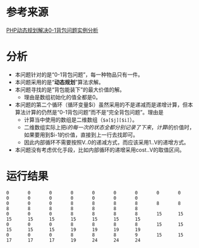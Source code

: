 # 参考来源
[ PHP动态规划解决0-1背包问题实例分析 ](http://www.jb51.net/article/62658.htm)

# 分析
- 本问题针对的是“0-1背包问题”，每一种物品只有一件。
- 本问题采用的是“**动态规划**”算法求解。
- 本问题寻找的是“背包能装下”的最大价值的解。
    - 理由是数组初始化的值全都是0。
- 本问题的第二个循环（循环变量$i）虽然采用的不是递减而是递增计算，但本算法计算的仍然是“0-1背包问题”而不是“完全背包问题”。理由是
    - 计算当中使用的数组是二维数组（`$a[$j][$i]`）。
    - 二维数组实际上把$i的每一次的状态全都分别记录了下来，计算$i的价值时，如果要用到$i-1的价值，直接到上一行去找即可。
    - 因此内部循环不需要按照V..0的递减方式，而应该采用1..V的递增方式。
- 本问题没有考虑优化手段，比如内部循环的递增采用cost..V的取值区间。

# 运行结果
```
0       0       0       0       0       0       0       0       0       0       0       0       0       0       0       0
0       0       0       8       8       8       8       8       8       8       8       8       8       8       8       8
0       0       0       8       8       8       8       15      15      15      15      15      15      15      15      15
0       0       0       8       8       8       8       15      15      15      15      15      19      19      19      19
0       0       0       8       8       8       9       15      15      17      17      17      19      24      24      24
```

